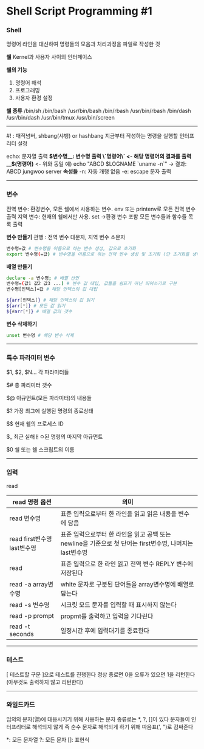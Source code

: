 # Shell Script Programming #1

### Shell 

명령어 라인을 대신하여 명령들의 모음과 처리과정을 파일로 작성한 것

__쉘__
Kernel과 사용자 사이의 인터페이스

__쉘의 기능__

1. 명령어 해석
2. 프로그래밍
3. 사용자 환경 설정

__쉘 종류__
/bin/sh
/bin/bash
/usr/bin/bash
/bin/rbash
/usr/bin/rbash
/bin/dash
/usr/bin/dash
/usr/bin/tmux
/usr/bin/screen



---

#! : 매직넘버, shbang(샤뱅) or hashbang
		지금부터 작성하는 명령을 실행할 인터프리터 설정

echo: 문자열 출력
		__$변수명__: 변수명 출력
		\`명령어\` <- 해당 명령어의 결과를 출력
		__$(명령어)__ <- 위와 동일
		예) echo "ABCD $LOGNAME \`uname -n\`" 
			-> 결과: ABCD jungwoo server
		__속성들__
				-n: 자동 개행 없음
				-e: escape 문자 출력

---

### 변수

전역 변수: 환경변수, 모든 쉘에서 사용하는 변수. env 또는 printenv로 모든 전역 변수 출력
지역 변수: 현재의 쉘에서만 사용. set ->환경 변수 포함 모든 변수들과 함수들 목록 출력

__변수 만들기__
관행 : 전역 변수 대문자, 지역 변수 소문자

```bash
변수명=값 # 변수명을 이름으로 하는 변수 생성, 값으로 초기화
export 변수명(=값) # 변수명을 이름으로 하는 전역 변수 생성 및 초기화 (단 초기화를 생략하면 기존이 있던 지역 변수를 전역화)
```

__배열 만들기__

```bash
declare -a 변수명; # 배열 선언
변수명=(값1 값2 값3 ...) # 변수 값 대입, 값들을 쉼표가 아닌 띄어쓰기로 구분
변수명[인덱스]=값 # 해당 인덱스의 값 대입

${arr[인덱스]} # 해당 인덱스의 값 읽기
${arr[*]} # 모든 값 읽기
${#arr[*]} # 배열 값의 갯수
```

__변수 삭제하기__

```bash
unset 변수명 # 해당 변수 삭제
```



---

### 특수 파라미터 변수

$1, $2, $N...
각 파라미터들

$#
총 파리미터 갯수

$@
아규먼트(모든 파라미터)의 내용들

$?
가장 최그에 실행된 명령의 종료상태

\$\$
현재 쉘의 프로세스 ID

$_
최근 실해ㅐㅇ된 명령의 마지막 아규먼트

$0
쉘 또는 쉘 스크립트의 이름

---

### 입력

read

| read 명령 옵션 | 의미 |
| -------------- | ---- |
| read 변수명                 | 표준 입력으로부터 한 라인을 읽고 읽은 내용을 변수에 담음     |
| read first변수명 last변수명 | 표준 입력으로부터 한 라인을 읽고 공백 또는 newline을 기준으로 첫 단어는 first변수명, 나머지는 last변수명 |
| read                        | 표준 입력으로 한 라인 읽고 전역 변수 REPLY 변수에 저장된다   |
| read -a array변수명         | white 문자로 구분된 단어들을 array변수명에 배열로 담는다     |
| read -s 변수명              | 시크릿 모드 문자를 입력할 때 표시하지 않는다                 |
| read -p prompt              | propmt를 출력하고 입력을 기다린다                            |
| read -t seconds             | 일정시간 후에 입력대기를 종료한다                            |

---

### 테스트

[ 테스트할 구문 ]으로 테스트를 진행한다
정상 종료면 0을 오류가 있으면 1을 리턴한다 (아무것도 출력하지 않고 리턴한다)

---

### 와일드카드

임의의  문자(열)에 대응시키기 위해 사용하는 문자
종류로는 *, ?, []이 있다
문자들이 인터프리터로 해석되지 않게 즉 순수 문자로 해석되게 하기 위해 따음표(', ")로 감싸준다

*: 모든 문자열
?: 모든 문자
[]: 표현식